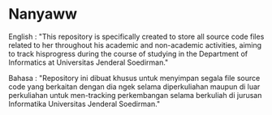 # Nanyaww

English :
"This repository is specifically created to store all source code files related to her throughout his academic and non-academic activities, aiming to track hisprogress during the course of studying in the Department of Informatics at Universitas Jenderal Soedirman."

Bahasa :
"Repository ini dibuat khusus untuk menyimpan segala file source code yang berkaitan dengan dia ngek selama diperkuliahan maupun di luar perkuliahan untuk men-tracking perkembangan selama berkuliah di jurusan Informatika Universitas Jenderal Soedirman."
